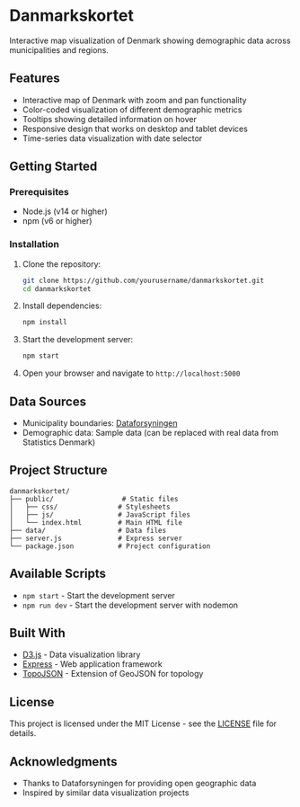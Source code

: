 # Danmarkskortet

Interactive map visualization of Denmark showing demographic data across municipalities and regions.

## Features

- Interactive map of Denmark with zoom and pan functionality
- Color-coded visualization of different demographic metrics
- Tooltips showing detailed information on hover
- Responsive design that works on desktop and tablet devices
- Time-series data visualization with date selector

## Getting Started

### Prerequisites

- Node.js (v14 or higher)
- npm (v6 or higher)

### Installation

1. Clone the repository:
   ```bash
   git clone https://github.com/yourusername/danmarkskortet.git
   cd danmarkskortet
   ```

2. Install dependencies:
   ```bash
   npm install
   ```

3. Start the development server:
   ```bash
   npm start
   ```

4. Open your browser and navigate to `http://localhost:5000`

## Data Sources

- Municipality boundaries: [Dataforsyningen](https://dataforsyningen.dk/)
- Demographic data: Sample data (can be replaced with real data from Statistics Denmark)

## Project Structure

```
danmarkskortet/
├── public/                 # Static files
│   ├── css/               # Stylesheets
│   ├── js/                # JavaScript files
│   └── index.html         # Main HTML file
├── data/                  # Data files
├── server.js              # Express server
└── package.json           # Project configuration
```

## Available Scripts

- `npm start` - Start the development server
- `npm run dev` - Start the development server with nodemon

## Built With

- [D3.js](https://d3js.org/) - Data visualization library
- [Express](https://expressjs.com/) - Web application framework
- [TopoJSON](https://github.com/topojson/topojson) - Extension of GeoJSON for topology

## License

This project is licensed under the MIT License - see the [LICENSE](LICENSE) file for details.

## Acknowledgments

- Thanks to Dataforsyningen for providing open geographic data
- Inspired by similar data visualization projects
